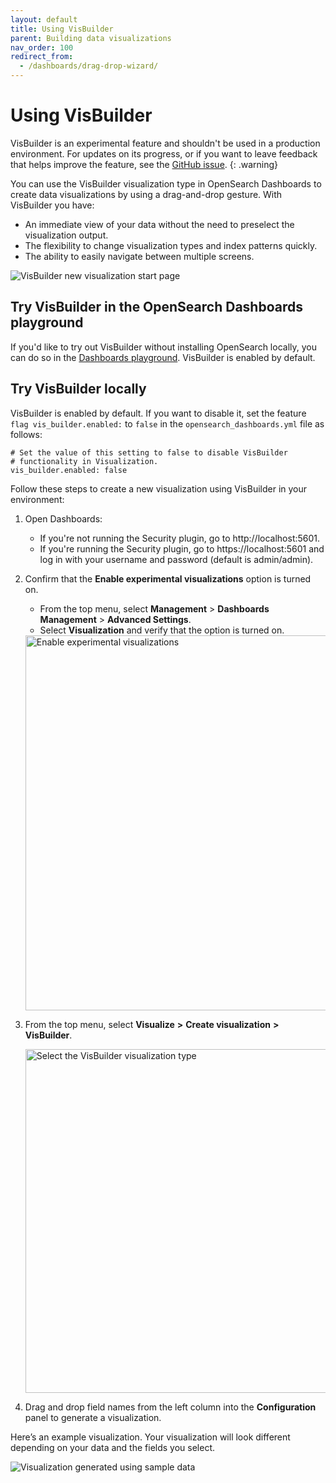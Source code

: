```yaml
---
layout: default
title: Using VisBuilder
parent: Building data visualizations
nav_order: 100
redirect_from:
  - /dashboards/drag-drop-wizard/
---
```


# Using VisBuilder

VisBuilder is an experimental feature and shouldn't be used in a production environment. For updates on its progress, or if you want to leave feedback that helps improve the feature, see the [GitHub issue](https://github.com/opensearch-project/OpenSearch-Dashboards/issues/2280).
{: .warning}

You can use the VisBuilder visualization type in OpenSearch Dashboards to create data visualizations by using a drag-and-drop gesture. With VisBuilder you have:

* An immediate view of your data without the need to preselect the visualization output.
* The flexibility to change visualization types and index patterns quickly.
* The ability to easily navigate between multiple screens.

<img src="{{site.url}}{{site.baseurl}}/images/dashboards/vis-builder-2.png" alt="VisBuilder new visualization start page">

## Try VisBuilder in the OpenSearch Dashboards playground

If you'd like to try out VisBuilder without installing OpenSearch locally, you can do so in the [Dashboards playground](https://playground.opensearch.org/app/vis-builder#/). VisBuilder is enabled by default.

## Try VisBuilder locally

VisBuilder is enabled by default. If you want to disable it, set the feature `flag vis_builder.enabled:` to `false` in the `opensearch_dashboards.yml` file as follows:

```
# Set the value of this setting to false to disable VisBuilder
# functionality in Visualization.
vis_builder.enabled: false
``` 

Follow these steps to create a new visualization using VisBuilder in your environment:

1. Open Dashboards:
    - If you're not running the Security plugin, go to http://localhost:5601.
    - If you're running the Security plugin, go to https://localhost:5601 and log in with your username and password (default is admin/admin).

2. Confirm that the **Enable experimental visualizations** option is turned on.
   - From the top menu, select **Management** > **Dashboards Management** > **Advanced Settings**.
   - Select **Visualization** and verify that the option is turned on.
   
   <img src="{{site.url}}{{site.baseurl}}/images/enable-experimental-viz.png" alt="Enable experimental visualizations" width="600">

3. From the top menu, select **Visualize** **>** **Create visualization** **>** **VisBuilder**.

   <img src="{{site.url}}{{site.baseurl}}/images/dashboards/vis-builder-1.png" alt="Select the VisBuilder visualization type" width="550">  

4. Drag and drop field names from the left column into the **Configuration** panel to generate a visualization.

Here’s an example visualization. Your visualization will look different depending on your data and the fields you select.

<img src="{{site.url}}{{site.baseurl}}/images/drag-drop-generated-viz.png" alt="Visualization generated using sample data">
